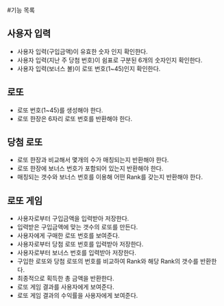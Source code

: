 #기능 목록    

## 사용자 입력
- 사용자 입력(구입금액)이 유효한 숫자 인지 확인한다.
- 사용자 입력(지난 주 당첨 번호)이 쉼표로 구분된 6개의 숫자인지 확인한다.
- 사용자 입력(보너스 볼)이 로또 번호(1~45)인지 확인한다.

## 로또
- 로또 번호(1~45)를 생성해야 한다.
- 로또 한장은 6자리 로또 번호를 반환해야 한다.

## 당첨 로또
- 로또 한장과 비교해서 몇개의 수가 매칭되는지 반환해야 한다.
- 로또 한장에 보너스 번호가 포함되어 있는지 반환해야 한다.
- 매칭되는 갯수와 보너스 번호를 이용해 어떤 Rank를 갖는지 반환해야 한다.

## 로또 게임
- 사용자로부터 구입금액을 입력받아 저장한다.
- 입력받은 구입금액에 맞는 갯수의 로또를 만든다.
- 사용자에게 구매한 로또 번호를 보여준다.
- 사용자로부터 당첨 로또 번호를 입력받아 저장한다.
- 사용자로부터 보너스 번호를 입력받아 저장한다.
- 구입한 로또와 당첨 로또의 번호를 비교하여 Rank와 해당 Rank의 갯수를 반환한다.
- 최종적으로 획득한 총 금액을 반환한다.
- 로또 게임 결과를 사용자에게 보여준다.
- 로또 게임 결과의 수익률을 사용자에게 보여준다.
